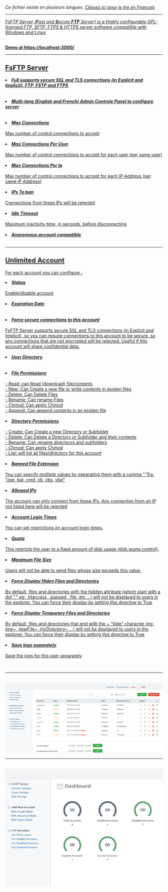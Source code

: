 <i>Ce fichier existe en plusieurs langues. <a href="LISEZ-MOI.md"><u>Cliquez ici pour le lire en Français</i></a></i>

<hr>

<i>FsFTP Server (<b>F</b>ast and <b>S</b>ecure <b>FTP</b> Server) is a Highly configurable GPL-licensed FTP, SFTP, FTPS & HTTPS server software compatible with Windows and Linux</i><br><br>

<b>Demo at <a href="https://localhost:3000/" target="_blank">https://localhost:3000/</a></b>

<hr>

<h2>FsFTP Server</h2>

<li><b><i>Full supports secure SSL and TLS connections (in Explicit and Implicit). FTP, FSTP and FTPS</i></b></li><br><br>

<li><b><i>Multi-lang (English and French) Admin Controle Panel to configure server</i></b></li><br><br>

<li><b><i>Max Connections</i></b></li><br>
Max number of control connections to accept<br><br>

<li><b><i>Max Connections Per User</i></b></li><br>
Max number of control connections to accept for each user (per same user)<br><br>

<li><b><i>Max Connections Per Ip</i></b></li><br>
Max number of control connections to accept for each IP Address (per same IP Address)<br><br>

<li><b><i>IPs To ban</i></b></li><br>
Connections from these IPs will be rejected<br><br>

<li><b><i>Idle Timeout</i></b></li><br>
Maximum inactivity time, in seconds, before disconnecting<br><br>

<li><b><i>Anonymous account compatible</i></b></li><br>

<hr>

<h2>Unlimited Account</h2>

<p>For each account you can configure :</i></b></li><br></p>

<li><b><i>Status</i></b></li><br>
Enable/disable account<br><br>

<li><b><i>Expiration Date</i></b></li><br><br>

<li><b><i>Force secure connections to this account</i></b></li><br>
FsFTP Server supports secure SSL and TLS connections (in Explicit and Implicit), so you can require connections to this account to be secure, so any connections that are not encrypted will be rejected. Useful if this account will share confidential data.<br><br> 	

<li><b><i>User Directory</i></b></li><br><br>

<li><b><i>File Permissions</i></b></li><br>
- Read: can Read (download) file/contents<br>
- New: Can Create a new file or write contents in existen files<br>
- Delete: Can Delete Files<br>
- Rename: Can rename Files<br>
- Chmod: Can apply Chmod<br>
- Append: Can append contents in an existen file<br><br>

<li><b><i>Directory Permissions</i></b></li><br>
- Create: Can Create a new Directory or Subfolder</i></b></li><br>
- Delete: Can Delete a Directory or Subfolder and their contents</i></b></li><br>
- Rename: Can rename directorys and subfolders</i></b></li><br>
- Chmod: Can apply Chmod</i></b></li><br>
- List: will list all files/directory for this account<br><br>

<li><b><i>Banned File Extension</i></b></li><br>
You can specify multiple values by separating them with a comma ","Eg: "exe, bat, cmd, vb, vbs, vbe"<br><br>

<li><b><i>Allowed IPs</i></b></li><br>
The account can only connect from these IPs. Any connection from an IP not listed here will be rejected<br><br>

<li><b><i>Account Login Times</i></b></li><br>
You can set restrictions on account login times.<br><br>

<li><b><i>Quota</i></b></li><br>
This restricts the user to a fixed amount of disk usage (disk quota control).<br><br>

<li><b><i>Maximum File Size</i></b></li><br>
Users will not be able to send files whose size exceeds this value.<br><br>

<li><b><i>Force Display Hiden Files and Directories</i></b></li><br>
By default, files and directories with the hidden attribute (which start with a dot "." eg: .htaccess, .passwd, .file, etc ...) will not be displayed to users in the explorer. You can force their display by setting this directive to True<br><br>	

<li><b><i>Force Display Temporary Files and Directories</i></b></li><br>
By default, files and directories that end with the ~ "tilde" character (eg: tmp~, newFile~, myDirectory~ ...) will not be displayed to users in the explorer. You can force their display by setting this directive to True<br><br>	

<li><b><i>Save logs separately</i></b></li><br>
Save the logs for this user separately

<br><hr><br>
<img src="img/img1.png">
<br><hr><br>
<img src="img/img2.png">
<br><br>